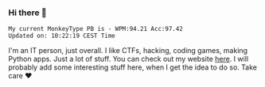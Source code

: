### Hi there 👋
<!-- PB START -->
```
My current MonkeyType PB is - WPM:94.21 Acc:97.42
Updated on: 10:22:19 CEST Time
```
<!-- PB END -->
I'm an IT person, just overall. I like CTFs, hacking, coding games, making Python apps. Just a lot of stuff.
You can check out my website [here](https://skill3472.github.io/).
I will probably add some interesting stuff here, when I get the idea to do so. Take care ❤️
